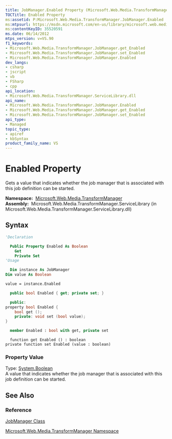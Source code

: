 ```yaml
---
title: JobManager.Enabled Property (Microsoft.Web.Media.TransformManager)
TOCTitle: Enabled Property
ms:assetid: P:Microsoft.Web.Media.TransformManager.JobManager.Enabled
ms:mtpsurl: https://msdn.microsoft.com/en-us/library/microsoft.web.media.transformmanager.jobmanager.enabled(v=VS.90)
ms:contentKeyID: 35520591
ms.date: 06/14/2012
mtps_version: v=VS.90
f1_keywords:
- Microsoft.Web.Media.TransformManager.JobManager.get_Enabled
- Microsoft.Web.Media.TransformManager.JobManager.set_Enabled
- Microsoft.Web.Media.TransformManager.JobManager.Enabled
dev_langs:
- csharp
- jscript
- vb
- FSharp
- cpp
api_location:
- Microsoft.Web.Media.TransformManager.ServiceLibrary.dll
api_name:
- Microsoft.Web.Media.TransformManager.JobManager.Enabled
- Microsoft.Web.Media.TransformManager.JobManager.get_Enabled
- Microsoft.Web.Media.TransformManager.JobManager.set_Enabled
api_type:
- Managed
topic_type:
- apiref
- kbSyntax
product_family_name: VS
---
```


# Enabled Property

Gets a value that indicates whether the job manager that is associated with this job definition can be started.

**Namespace:**  [Microsoft.Web.Media.TransformManager](microsoft-web-media-transformmanager-namespace.md)  
**Assembly:**  Microsoft.Web.Media.TransformManager.ServiceLibrary (in Microsoft.Web.Media.TransformManager.ServiceLibrary.dll)

## Syntax

```vb
'Declaration

  Public Property Enabled As Boolean
    Get
    Private Set
'Usage

  Dim instance As JobManager
Dim value As Boolean

value = instance.Enabled
```

```csharp
  public bool Enabled { get; private set; }
```

```cpp
  public:
property bool Enabled {
    bool get ();
    private: void set (bool value);
}
```

``` fsharp
  member Enabled : bool with get, private set
```

```jscript
  function get Enabled () : boolean
private function set Enabled (value : boolean)
```

### Property Value

Type: [System.Boolean](https://msdn.microsoft.com/library/a28wyd50)  
A value that indicates whether the job manager that is associated with this job definition can be started.  

## See Also

### Reference

[JobManager Class](jobmanager-class-microsoft-web-media-transformmanager.md)

[Microsoft.Web.Media.TransformManager Namespace](microsoft-web-media-transformmanager-namespace.md)

